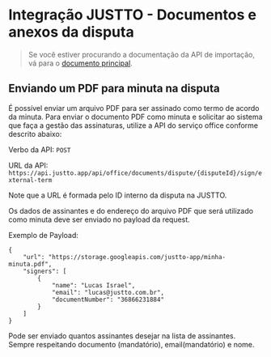 # Integração JUSTTO - Documentos e anexos da disputa

> Se você estiver procurando a documentação da API de importação, vá para o [documento principal](../readme.md).

## Enviando um PDF para minuta na disputa

É possível enviar um arquivo PDF para ser assinado como termo de acordo da minuta.
Para enviar o documento PDF como minuta e solicitar ao sistema que faça a gestão das assinaturas, utilize a API do serviço office conforme descrito abaixo:

Verbo da API: `POST`

URL da API: `https://api.justto.app/api/office/documents/dispute/{disputeId}/sign/external-term`

Note que a URL é formada pelo ID interno da disputa na JUSTTO.

Os dados de assinantes e do endereço do arquivo PDF que será utilizado como minuta deve ser enviado no payload da request.

Exemplo de Payload:

```
{
	"url": "https://storage.googleapis.com/justto-app/minha-minuta.pdf",
	"signers": [
		{
			"name": "Lucas Israel",
			"email": "lucas@justto.com.br",
			"documentNumber": "36866231884"
		}
	]
}
```

Pode ser enviado quantos assinantes desejar na lista de assinantes. Sempre respeitando documento (mandatório), email(mandatório) e nome.
